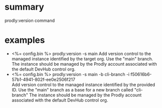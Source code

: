 # summary

prodly:version command

# examples

- <%= config.bin %> prodly:version -s main
  Add version control to the managed instance identified by the target org. Use the "main" branch.
  The instance should be managed by the Prodly account associated with the default DevHub control org.
- <%= config.bin %> prodly:version -s main -b cli-branch -i f50616b6-57b1-4941-802f-ee0e2506f217  
  Add version control to the managed instance identified by the provided ID. Use the "main" branch as a base for a new branch called "cli-branch"
  The instance should be managed by the Prodly account associated with the default DevHub control org.
